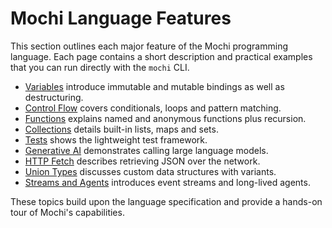 # Mochi Language Features

This section outlines each major feature of the Mochi programming language. Each page contains a short description and practical examples that you can run directly with the `mochi` CLI.

- [Variables](variables.md) introduce immutable and mutable bindings as well as destructuring.
- [Control Flow](control-flow.md) covers conditionals, loops and pattern matching.
- [Functions](functions.md) explains named and anonymous functions plus recursion.
- [Collections](collections.md) details built-in lists, maps and sets.
- [Tests](tests.md) shows the lightweight test framework.
- [Generative AI](generative-ai.md) demonstrates calling large language models.
- [HTTP Fetch](http-fetch.md) describes retrieving JSON over the network.
- [Union Types](union-types.md) discusses custom data structures with variants.
- [Streams and Agents](streams.md) introduces event streams and long-lived agents.

These topics build upon the language specification and provide a hands-on tour of Mochi's capabilities.
